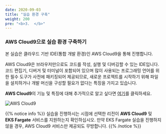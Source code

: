 ```yaml
---
date: 2020-09-03
title: "실습 환경 구축"
weight: 200
pre: "<b>3.  </b>"
---
```


### AWS Cloud9으로 실습 환경 구축하기

본 실습은 클라우드 기반 IDE(통합 개발 환경)인 AWS Cloud9을 통해 진행합니다.

AWS Cloud9은 브라우저만으로도 코드를 작성, 실행 및 디버깅할 수 있는 IDE입니다. 코드 편집기, 디버거 및 터미널이 포함되어 있으며 많이 사용되는 프로그래밍 언어를 위한 필수 도구가 사전에 패키징되어 제공되므로, 새로운 프로젝트를 시작하기 위해 파일을 설치하거나 개발 머신을 구성할 필요가 없다는 특징을 가지고 있습니다.

**AWS Cloud9**의 기능 및 특징에 대해 추가적으로 알고 싶다면 [여기](https://aws.amazon.com/cloud9/?nc1=h_ls)를 클릭하세요.

![AWS Cloud9](/images/workspace/aws_cloud9_icon.png)

{{% notice info %}}
실습을 진행하시는 시점에 선택한 리전이 **AWS Cloud9** 및 **EKS Fargate** 서비스를 지원하는지 확인하십시오. 만약 EKS Fargate 실습을 진행하지 않을 경우, AWS Cloud9 서비스만 제공되도 무방합니다.
{{% /notice %}}